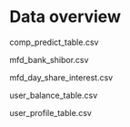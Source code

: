 # Data overview

comp_predict_table.csv

mfd_bank_shibor.csv

mfd_day_share_interest.csv

user_balance_table.csv

user_profile_table.csv